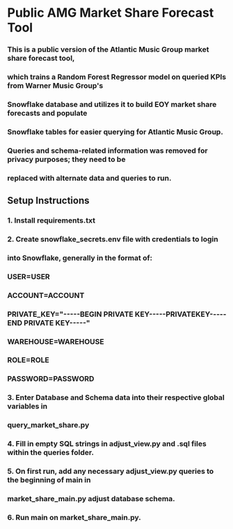 # Public AMG Market Share Forecast Tool

### This is a public version of the Atlantic Music Group market share forecast tool,
### which trains a Random Forest Regressor model on queried KPIs from Warner Music Group's
### Snowflake database and utilizes it to build EOY market share forecasts and populate
### Snowflake tables for easier querying for Atlantic Music Group.
### Queries and schema-related information was removed for privacy purposes; they need to be
### replaced with alternate data and queries to run.

## Setup Instructions

### 1. Install requirements.txt

### 2. Create snowflake_secrets.env file with credentials to login
### into Snowflake, generally in the format of:
### USER=USER
### ACCOUNT=ACCOUNT
### PRIVATE_KEY="-----BEGIN PRIVATE KEY-----PRIVATEKEY-----END PRIVATE KEY-----"
### WAREHOUSE=WAREHOUSE
### ROLE=ROLE
### PASSWORD=PASSWORD

### 3. Enter Database and Schema data into their respective global variables in
### query_market_share.py

### 4. Fill in empty SQL strings in adjust_view.py and .sql files within the queries folder.

### 5. On first run, add any necessary adjust_view.py queries to the beginning of main in 
### market_share_main.py adjust database schema.

### 6. Run main on market_share_main.py.

